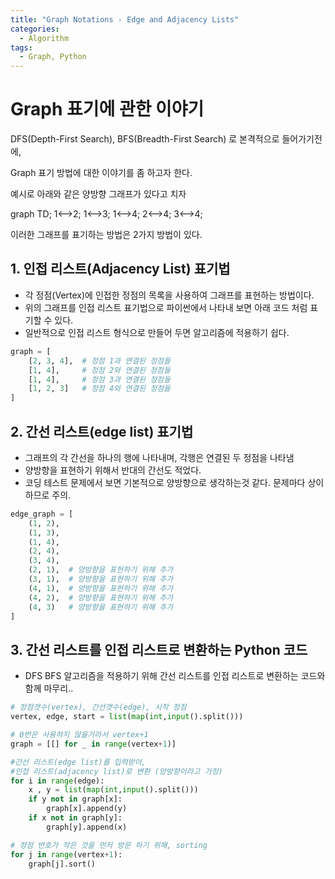 ```yaml
---
title: "Graph Notations - Edge and Adjacency Lists"
categories:
  - Algorithm
tags:
  - Graph, Python
---
```


# Graph 표기에 관한 이야기

DFS(Depth-First Search), BFS(Breadth-First Search) 로 본격적으로 들어가기전에,

Graph 표기 방법에 대한 이야기를 좀 하고자 한다.

예시로 아래와 같은 양방향 그래프가 있다고 치자

<div class="mermaid"> 
    graph TD;
        1<-->2;
        1<-->3;
        1<-->4;
        2<-->4;
        3<-->4;
</div>

이러한 그래프를 표기하는 방법은 2가지 방법이 있다.

## 1. 인접 리스트(Adjacency List) 표기법
- 각 정점(Vertex)에 인접한 정점의 목록을 사용하여 그래프를 표현하는 방법이다.
- 위의 그래프를 인접 리스트 표기법으로 파이썬에서 나타내 보면 아래 코드 처럼 표기할 수 있다.
- 일반적으로 인접 리스트 형식으로 만들어 두면 알고리즘에 적용하기 쉽다.

```python
graph = [
    [2, 3, 4],  # 정점 1과 연결된 정점들
    [1, 4],     # 정점 2와 연결된 정점들
    [1, 4],     # 정점 3과 연결된 정점들
    [1, 2, 3]   # 정점 4와 연결된 정점들
]
```

## 2. 간선 리스트(edge list) 표기법
- 그래프의 각 간선을 하나의 행에 나타내며, 각행은 연결된 두 정점을 나타냄
- 양방향을 표현하기 위해서 반대의 간선도 적었다. 
- 코딩 테스트 문제에서 보면 기본적으로 양방향으로 생각하는것 같다. 문제마다 상이하므로 주의.

```python
edge_graph = [
    (1, 2),
    (1, 3),
    (1, 4),
    (2, 4),
    (3, 4),
    (2, 1),  # 양방향을 표현하기 위해 추가
    (3, 1),  # 양방향을 표현하기 위해 추가
    (4, 1),  # 양방향을 표현하기 위해 추가
    (4, 2),  # 양방향을 표현하기 위해 추가
    (4, 3)   # 양방향을 표현하기 위해 추가
]
```

## 3. 간선 리스트를 인접 리스트로 변환하는 Python 코드
- DFS BFS 알고리즘을 적용하기 위해 간선 리스트를 인접 리스트로 변환하는 코드와 함께 마무리..

```python
# 정점갯수(vertex), 간선갯수(edge), 시작 정점 
vertex, edge, start = list(map(int,input().split()))

# 0번은 사용하지 않을거라서 vertex+1
graph = [[] for _ in range(vertex+1)]

#간선 리스트(edge list)를 입력받아,
#인접 리스트(adjacency list)로 변환 (양방향이라고 가정)
for i in range(edge):
    x , y = list(map(int,input().split()))
    if y not in graph[x]:
        graph[x].append(y)
    if x not in graph[y]:
        graph[y].append(x)

# 정점 번호가 작은 것을 먼저 방문 하기 위해, sorting
for j in range(vertex+1):
    graph[j].sort()
```